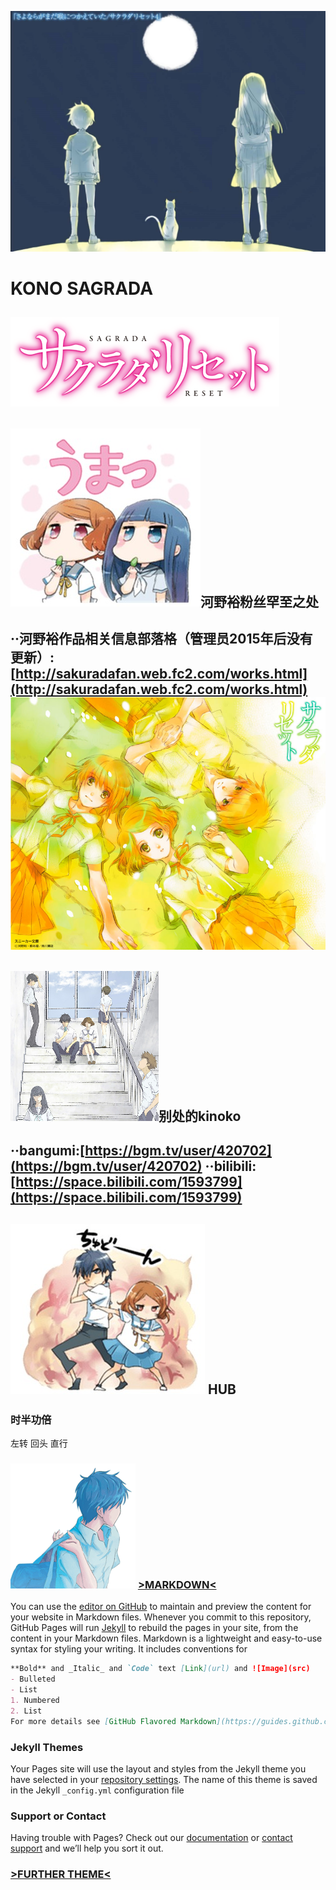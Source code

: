 ![konoko Logo](assets/images/tsukinosuna.jpg)
# KONO SAGRADA
![SAGRADA RESET Logo](assets/images/contents_visual_logo.png)
-----------------------------------------------------------------------------------------------------------------------------
## ![SAGRADA](assets/images/a40b773fb80e7bec19fb037b242eb9389b506b15.jpg)河野裕粉丝罕至之处 
**··河野裕作品相关信息部落格（管理员2015年后没有更新）:**[http://sakuradafan.web.fc2.com/works.html](http://sakuradafan.web.fc2.com/works.html)
![SAGRADA](assets/images/db917aaa90e22086b79e9db999bfe3d0.JPG)<br/>
-----------------------------------------------------------------------------------------------------------------------------
## ![SAGRADA Logo](assets/images/konosagrada.png)别处的kinoko 
**··bangumi:**[https://bgm.tv/user/420702](https://bgm.tv/user/420702)
**··bilibili:**[https://space.bilibili.com/1593799](https://space.bilibili.com/1593799)
-----------------------------------------------------------------------------------------------------------------------------
## ![233](assets/images/d7e778738bd4b31c667f95218cd6277f9f2ff8f0.jpg) HUB
### 时半功倍
左转 回头 直行
### ![KEI LOGO](assets/images/2017120326.gif) **[>MARKDOWN<](https://guides.github.com/features/mastering-markdown/)** 
You can use the [editor on GitHub](https://github.com/konosagrada/konosagrada.github.io/edit/master/index.md) to maintain and preview the content for your website in Markdown files.
Whenever you commit to this repository, GitHub Pages will run [Jekyll](https://jekyllrb.com/) to rebuild the pages in your site, from the content in your Markdown files.
Markdown is a lightweight and easy-to-use syntax for styling your writing. It includes conventions for
```markdown
**Bold** and _Italic_ and `Code` text [Link](url) and ![Image](src)
- Bulleted
- List
1. Numbered
2. List
For more details see [GitHub Flavored Markdown](https://guides.github.com/features/mastering-markdown/).
```
### Jekyll Themes
Your Pages site will use the layout and styles from the Jekyll theme you have selected in your [repository settings](https://github.com/konosagrada/konosagrada.github.io/settings). The name of this theme is saved in the Jekyll `_config.yml` configuration file
### Support or Contact
Having trouble with Pages? Check out our [documentation](https://help.github.com/categories/github-pages-basics/) or [contact support](https://github.com/contact) and we’ll help you sort it out.
### [>FURTHER THEME<](https://www.jekyll.com.cn/docs/step-by-step/04-layouts/)
